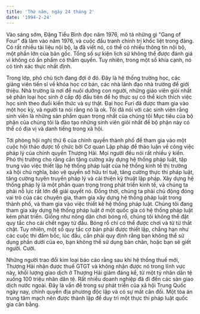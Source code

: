 ```yaml
---
title: 'Thứ năm, ngày 24 tháng 2'
date: '1994-2-24'
---
```

Vào sáng sớm, Đặng Tiểu Bình đọc năm 1976, mô tả những gì "Gang of Four" đã làm vào năm 1976, và cuộc đấu tranh chính trị khốc liệt trong đảng. Có rất nhiều tài liệu nội bộ, lạ đã viết nó, có thể có nhiều thông tin nội bộ, một phần lớn của bản gốc. Tổng số sự kiện lịch sử không thể được đánh giá vì không có ấn phẩm có thẩm quyền. Tuy nhiên, trong một số khía cạnh, nó có tính xác thực nhất định.

Trong lớp, phó chủ tịch đang đợi ở đó. Đây là hệ thống trường học, các giảng viên tiến sĩ về khóa học cơ bản, các nhà lãnh đạo nhà trường để giới thiệu. Nhà trường là nơi để nuôi dưỡng con người, những giáo viên giỏi nhất sẽ phân loại học sinh ở cấp độ đầu tiên để họ thực sự có thể kích thích việc học sinh theo đuổi kiến ​​thức và sự thật. Đại học Furi đã được tham gia vào một học kỳ, và người ta nói rằng nó là ok. Tôi đã nói với các sinh viên rằng sinh viên là những sản phẩm quan trọng nhất của chúng tôi Mục tiêu của bộ phận của chúng tôi là đào tạo những sinh viên giỏi nhất để bộ phận này có thể có địa vị và danh tiếng trong xã hội.

Tới phòng hội nghị thứ 6 của chính quyền thành phố để tham gia vào một cuộc hội thảo được tổ chức bởi Cơ quan Lập pháp để thảo luận về công việc pháp lý của chính quyền Thượng Hải. Mọi người đều nói rất nhiều ý kiến. Phó thị trưởng cho rằng cần tăng cường xây dựng hệ thống pháp luật, tập trung vào việc thiết lập hệ thống pháp luật của hệ thống kinh tế thị trường xã hội chủ nghĩa, bảo vệ quyền sở hữu trí tuệ, tăng cường thực thi pháp luật, tăng cường tuyên truyền pháp lý và cải thiện kỹ thuật lập pháp. Xây dựng hệ thống pháp lý là một phần quan trọng trong phát triển kinh tế, và chúng ta phải nỗ lực rất lớn để giải quyết nó. Đồng thời, chúng ta phải chủ động đóng vai trò của các chuyên gia, tham gia xây dựng hệ thống pháp luật trong thành phố, và tham gia vào việc thiết kế hệ thống pháp luật. Chúng tôi đang tham gia xây dựng hệ thống pháp luật ở một quốc gia có hệ thống pháp luật kém phát triển. Giống như nông dân chơi bóng rổ, chúng tôi không thể đặt quy tắc cho cái chết ngay từ đầu. Bóng rổ chỉ có thể được chơi và từ từ thắt chặt. Tuy nhiên, một số quy tắc cơ bản phải được thiết lập, chẳng hạn như các cuộc thi đấm bốc, lúc đầu, cần phải quy định rằng bạn không thể sử dụng phần dưới của eo, bạn không thể sử dụng bàn chân, hoặc bạn sẽ giết người. Cười.

Những người trao đổi kim loại báo cáo rằng sau khi hệ thống thuế mới, Thượng Hải nhận được thuế GTGT và không nhận được nó trong lĩnh vực này, khối lượng giao dịch ở Thượng Hải giảm đáng kể, từ một tỷ nhân dân tệ xuống 100 triệu nhân dân tệ. Rất nhiều doanh nghiệp đã đi đến các sàn giao dịch nước ngoài. Đây là vấn đề trong sự phát triển của xã hội Trung Quốc ngày nay, chính quyền địa phương độc lập và có sự mất cân đối. Một tòa án trung tâm mạch nên được thành lập để duy trì một thực thi pháp luật quốc gia cân bằng.